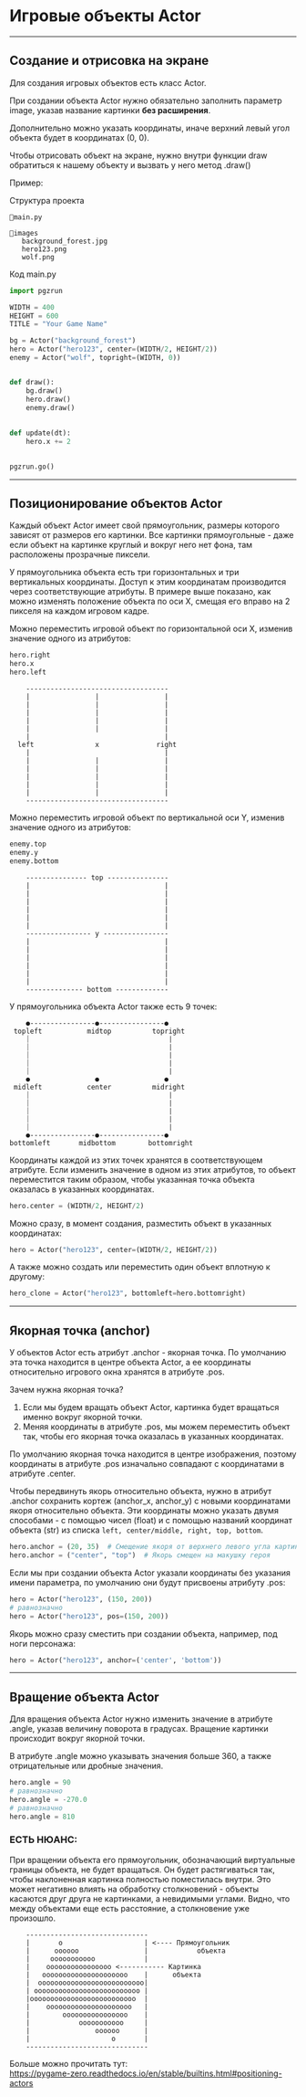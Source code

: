 # Игровые объекты Actor

---

## Создание и отрисовка на экране

Для создания игровых объектов есть класс Actor. 

При создании объекта Actor нужно обязательно заполнить параметр image, указав название картинки **без расширения**. 

Дополнительно можно указать координаты, иначе верхний левый угол объекта будет в координатах (0, 0).

Чтобы отрисовать объект на экране, нужно внутри функции draw обратиться к нашему объекту и вызвать у него метод .draw()


Пример:

Структура проекта
```
🐍main.py

📁images
   background_forest.jpg
   hero123.png
   wolf.png
```

Код main.py
```python
import pgzrun

WIDTH = 400
HEIGHT = 600
TITLE = "Your Game Name"

bg = Actor("background_forest")
hero = Actor("hero123", center=(WIDTH/2, HEIGHT/2))
enemy = Actor("wolf", topright=(WIDTH, 0))


def draw():
    bg.draw()
    hero.draw()
    enemy.draw()
    
    
def update(dt):
    hero.x += 2
    

pgzrun.go()
```

---

## Позиционирование объектов Actor

Каждый объект Actor имеет свой прямоугольник, размеры которого зависят от размеров его картинки. Все картинки прямоугольные - даже если объект на картинке круглый и вокруг него нет фона, там расположены прозрачные пиксели.

У прямоугольника объекта есть три горизонтальных и три вертикальных координаты. Доступ к этим координатам производится через соответствующие атрибуты. В примере выше показано, как можно изменять положение объекта по оси X, смещая его вправо на 2 пикселя на каждом игровом кадре. 

Можно переместить игровой объект по горизонтальной оси X, изменив значение одного из атрибутов:

```python
hero.right
hero.x
hero.left
```

```
    -----------------------------------
    |                |                |
    |                |                |
    |                |                |
    |                |                |
    |                |                |
    |                                 |
  left               x              right
    |                                 |
    |                |                |
    |                |                |
    |                |                |
    |                |                |
    |                |                |
    -----------------------------------
```

Можно переместить игровой объект по вертикальной оси Y, изменив значение одного из атрибутов:

```python
enemy.top
enemy.y
enemy.bottom
```

```
    --------------- top ---------------
    |                                 |
    |                                 |
    |                                 |
    |                                 |
    |                                 |
    |                                 |
    ---------------- y ----------------
    |                                 |
    |                                 |
    |                                 |
    |                                 |
    |                                 |
    |                                 |
    -------------- bottom -------------
```



У прямоугольника объекта Actor также есть 9 точек:

```
    ●----------------●----------------●
 topleft           midtop          topright
    ⏐                                 ⎹
    ⏐                                 ⎹
    ⏐                                 ⎹
    ⏐                                 ⎹
    ⏐                                 ⎹
    ●                ●                ●
 midleft           center          midright
    ⏐                                 ⎹
    ⏐                                 ⎹
    ⏐                                 ⎹
    ⏐                                 ⎹
    ⏐                                 ⎹
    ●----------------●----------------●
bottomleft       midbottom        bottomright

```

Координаты каждой из этих точек хранятся в соответствующем атрибуте. Если изменить значение в одном из этих атрибутов, то объект переместится таким образом, чтобы указанная точка объекта оказалась в указанных координатах.
```python
hero.center = (WIDTH/2, HEIGHT/2)
```

Можно сразу, в момент создания, разместить объект в указанных координатах:
```python
hero = Actor("hero123", center=(WIDTH/2, HEIGHT/2))
```

А также можно создать или переместить один объект вплотную к другому:
```python
hero_clone = Actor("hero123", bottomleft=hero.bottomright)
```

---

## Якорная точка (anchor)
У объектов Actor есть атрибут .anchor - якорная точка. По умолчанию эта точка находится в центре объекта Actor, а ее координаты относительно игрового окна хранятся в атрибуте .pos.

Зачем нужна якорная точка?
1. Если мы будем вращать объект Actor, картинка будет вращаться именно вокруг якорной точки.
2. Меняя координаты в атрибуте .pos, мы можем переместить объект так, чтобы его якорная точка оказалась в указанных координатах.

По умолчанию якорная точка находится в центре изображения, поэтому координаты в атрибуте .pos изначально совпадают с координатами в атрибуте .center.

Чтобы передвинуть якорь относительно объекта, нужно в атрибут .anchor сохранить кортеж (anchor_x, anchor_y) с новыми координатами якоря относительно объекта. Эти координаты можно указать двумя способами - с помощью чисел (float) и с помощью названий координат объекта (str) из списка `left, center/middle, right, top, bottom`.

```python
hero.anchor = (20, 35)  # Смещение якоря от верхнего левого угла картинки, в пикселях
hero.anchor = ("center", "top")  # Якорь смещен на макушку героя
```

Если мы при создании объекта Actor указали координаты без указания имени параметра, по умолчанию они будут присвоены атрибуту .pos:

```python
hero = Actor("hero123", (150, 200))
# равнозначно
hero = Actor("hero123", pos=(150, 200))
```

Якорь можно сразу сместить при создании объекта, например, под ноги персонажа:
```python
hero = Actor("hero123", anchor=('center', 'bottom'))
```

---

## Вращение объекта Actor

Для вращения объекта Actor нужно изменить значение в атрибуте .angle, указав величину поворота в градусах. Вращение картинки происходит вокруг якорной точки.  

В атрибуте .angle можно указывать значения больше 360, а также отрицательные или дробные значения. 

```python
hero.angle = 90
# равнозначно
hero.angle = -270.0
# равнозначно
hero.angle = 810
```

### ЕСТЬ НЮАНС:
При вращении объекта его прямоугольник, обозначающий виртуальные границы объекта, не будет вращаться. Он будет растягиваться так, чтобы наклоненная картинка полностью поместилась внутри. Это может негативно влиять на обработку столкновений - объекты касаются друг друга не картинками, а невидимыми углами. Видно, что между объектами еще есть расстояние, а столкновение уже произошло.

```
    ------------------------------
    |       o                    | <---- Прямоугольник
    |      oooooo                |            объекта
    |     ooooooooooo            |
    |    oooooooooooooooo <----------- Картинка 
    |   ooooooooooooooooooooo    |      объекта
    |  oooooooooooooooooooooooooo|
    | oooooooooooooooooooooooooo |
    |oooooooooooooooooooooooooo  |
    |    ooooooooooooooooooooo   |
    |        oooooooooooooooo    |
    |            ooooooooooo     |
    |                oooooo      |
    |                    o       |
    ------------------------------
```

Больше можно прочитать тут:\
https://pygame-zero.readthedocs.io/en/stable/builtins.html#positioning-actors
